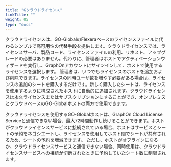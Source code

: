 ```yaml
---
title: "Gクラウドライセンス"
linkTitle: ""
weight: 05
type: "docs"
---
```



クラウドライセンスは、GO-GlobalのFlexeraベースのライセンスファイルに代わるシンプルで高可用性の代替手段を提供します。クラウドライセンスでは、ライセンスサーバ、製品コード、ライセンスファイルの利用、リホスト、アップグレードの必要はありません。代わりに、管理者はホストでアクティベーションウィザードを実行し、GraphOnアカウントにサインインして、ホストで使用するライセンスを選択します。
管理者は、いつでもライセンスのホストを追加および削除できます。ライセンスの同時ユーザ数を増やす必要がある場合は、ライセンスの追加のシートを購入するだけです。新しく購入したシートは、ライセンスを使用するように構成されたホストに自動的に追加されます。クラウドライセンスは永久ライセンスまたはサブスクリプションにすることができ、オンプレミスとクラウドベースのGO-Globalホストの両方で使用できます。

クラウドライセンスを使用するGO-Globalホストは、GraphOn Cloud License Serviceと通信できない場合、最大72時間動作し続けることができます。ホストがクラウドライセンスサービスに接続されている場合、ホストはサービスとシートの予約をネゴシエートし、ライセンスを使用してホスト間でシートが共有されるため、シートの予約を増減できます。
ただし、ホストがオフラインになるか、クラウドライセンスサービスと通信できない場合、同時使用は、クラウドライセンスサービスへの接続が切断されたときに予約していたシート数に制限されます。
